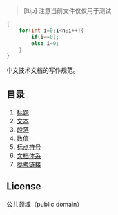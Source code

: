 >  [!tip]
>  注意当前文件仅仅用于测试

```cpp
{
    for(int i=0;i<n;i++){
    	if(i==0);
    	else i=0;
    }
}
```


中文技术文档的写作规范。

## 目录

1. [标题](docs/title.md)
1. [文本](docs/text.md)
1. [段落](docs/paragraph.md)
1. [数值](docs/number.md)
1. [标点符号](docs/marks.md)
1. [文档体系](docs/structure.md)
1. [参考链接](docs/reference.md)

## License

公共领域（public domain）

